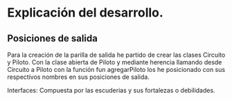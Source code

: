 # Explicación del desarrollo.

## Posiciones de salida

Para la creación de la parilla de salida he partido de crear las clases Circuito y Piloto.
Con la clase abierta de Piloto y mediante herencia llamando desde Circuito a Piloto con la función fun agregarPiloto los he posicionado con sus respectivos nombres en sus posiciones de salida.

Interfaces:
Compuesta por las escuderias y sus fortalezas o debilidades.